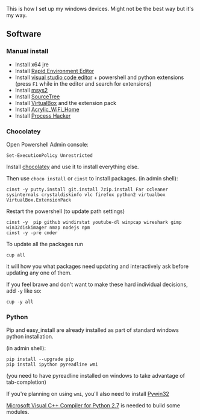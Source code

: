 This is how I set up my windows devices.
Might not be the best way but it's my way.

## Software
### Manual install

* Install x64 jre
* Install [Rapid Environment Editor](http://www.rapidee.com/en/download)
* Install [visual studio code editor](https://code.visualstudio.com/updates) + powershell and python extensions (press `F1` while in the editor and search for extensions)
* Install [msys2](https://msys2.github.io/)
* Install [SourceTree](https://www.sourcetreeapp.com/download)
* Install [VirtualBox](https://www.virtualbox.org/wiki/Downloads) and the extension pack
* Install [Acrylic_WiFi_Home](https://www.acrylicwifi.com/en/wlan-software/wlan-scanner-acrylic-wifi-free/)
* Install [Process Hacker](http://processhacker.sourceforge.net/downloads.php)

### Chocolatey 

Open Powershell Admin console:

```
Set-ExecutionPolicy Unrestricted
```

Install [chocolatey](https://chocolatey.org/) and use it to install everything else.

Then use ```choco install``` or ```cinst``` to install packages.
(in admin shell):

```
cinst -y putty.install git.install 7zip.install Far ccleaner sysinternals crystaldiskinfo vlc firefox python2 virtualbox VirtualBox.ExtensionPack
```
Restart the powershell (to update path settings)
```
cinst -y  pip github windirstat youtube-dl winpcap wireshark gimp win32diskimager nmap nodejs npm
cinst -y -pre cmder
```

To update all the packages run 

```
cup all
```
it will how you what packages need updating and interactively ask before updating any one of them.

If you feel brawe and don't want to make these hard individual decisions, add `-y` like so:
```
cup -y all
```

### Python
Pip and easy_install are already installed as part of standard windows python installation.

(in admin shell):
```
pip install --upgrade pip
pip install ipython pyreadline wmi
```
(you need to have pyreadline installed on windows to take advantage of tab-completion)

If you're planning on using `wmi`, you'll also need to install [Pywin32](http://sourceforge.net/projects/pywin32/files/pywin32/Build%20219/pywin32-219.win-amd64-py2.7.exe/download)

[Microsoft Visual C++ Compiler for Python 2.7](http://aka.ms/vcpython27) is needed to build some modules.

